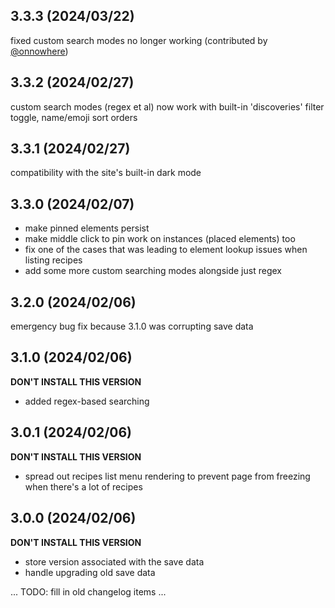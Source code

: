 ## 3.3.3 (2024/03/22)
fixed custom search modes no longer working (contributed by [@onnowhere](https://github.com/onnowhere))

## 3.3.2 (2024/02/27)
custom search modes (regex et al) now work with built-in 'discoveries' filter toggle, name/emoji sort orders

## 3.3.1 (2024/02/27)
compatibility with the site's built-in dark mode

## 3.3.0 (2024/02/07)
- make pinned elements persist
- make middle click to pin work on instances (placed elements) too
- fix one of the cases that was leading to element lookup issues when listing recipes
- add some more custom searching modes alongside just regex

## 3.2.0 (2024/02/06)
emergency bug fix because 3.1.0 was corrupting save data

## 3.1.0 (2024/02/06)
**DON'T INSTALL THIS VERSION**
- added regex-based searching

## 3.0.1 (2024/02/06)
**DON'T INSTALL THIS VERSION**
- spread out recipes list menu rendering to prevent page from freezing when there's a lot of recipes

## 3.0.0 (2024/02/06)
**DON'T INSTALL THIS VERSION**
- store version associated with the save data
- handle upgrading old save data

... TODO: fill in old changelog items ...



